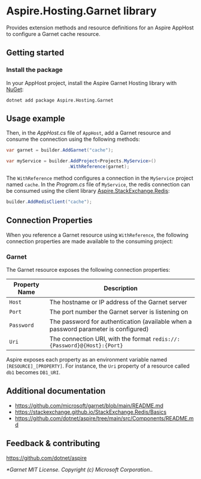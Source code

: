 # Aspire.Hosting.Garnet library

Provides extension methods and resource definitions for an Aspire AppHost to configure a Garnet cache resource.

## Getting started

### Install the package

In your AppHost project, install the Aspire Garnet Hosting library with [NuGet](https://www.nuget.org):

```dotnetcli
dotnet add package Aspire.Hosting.Garnet
```

## Usage example

Then, in the _AppHost.cs_ file of `AppHost`, add a Garnet resource and consume the connection using the following methods:

```csharp
var garnet = builder.AddGarnet("cache");

var myService = builder.AddProject<Projects.MyService>()
                       .WithReference(garnet);
```

The `WithReference` method configures a connection in the `MyService` project named `cache`. In the _Program.cs_ file of `MyService`, the redis connection can be consumed using the client library [Aspire.StackExchange.Redis](https://www.nuget.org/packages/Aspire.StackExchange.Redis):

```csharp
builder.AddRedisClient("cache");
```

## Connection Properties

When you reference a Garnet resource using `WithReference`, the following connection properties are made available to the consuming project:

### Garnet

The Garnet resource exposes the following connection properties:

| Property Name | Description |
|---------------|-------------|
| `Host` | The hostname or IP address of the Garnet server |
| `Port` | The port number the Garnet server is listening on |
| `Password` | The password for authentication (available when a password parameter is configured) |
| `Uri` | The connection URI, with the format `redis://:{Password}@{Host}:{Port}` |

Aspire exposes each property as an environment variable named `[RESOURCE]_[PROPERTY]`. For instance, the `Uri` property of a resource called `db1` becomes `DB1_URI`.

## Additional documentation

* https://github.com/microsoft/garnet/blob/main/README.md
* https://stackexchange.github.io/StackExchange.Redis/Basics
* https://github.com/dotnet/aspire/tree/main/src/Components/README.md

## Feedback & contributing

https://github.com/dotnet/aspire

_*Garnet MIT License. Copyright (c) Microsoft Corporation.._
